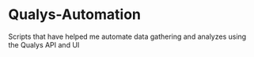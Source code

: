 # Qualys-Automation
Scripts that have helped me automate data gathering and analyzes using the Qualys API and UI
